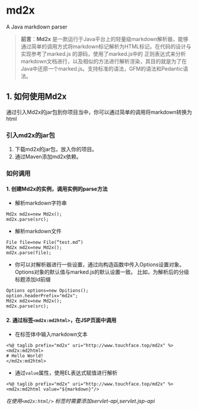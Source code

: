 # md2x
A Java markdown parser
> **前言**：**Md2x** 是一款运行于Java平台上的轻量级markdown解析器，能够通过简单的调用方式将markdown标记解析为HTML标记。在代码的设计与实现参考了marked.js 的源码，使用了marked.js中的 正则表达式来分析markdown文档进行，以及相似的方法进行解析渲染，其目的就是为了在Java中还原一个marked.js。支持标准的语法，GFM的语法和Pedantic语法。

## 1. 如何使用Md2x

通过引入Md2x的jar包到你项目当中，你可以通过简单的调用将markdown转换为html

### 引入md2x的jar包
1. 下载md2x的jar包，放入你的项目。
2. 通过Maven添加md2x依赖。

### 如何调用
#### 1. 创建Md2x的实例，调用实例的parse方法
- 解析markdown字符串
~~~
Md2x md2x=new Md2x();
md2x.parse(src);
~~~

- 解析markdown文件
~~~
File file=new File(“test.md”)
Md2x md2x=new Md2x();
md2x.parse(file);
~~~

- 你可以对解析器进行一些设置，通过向构造函数中传入Options设置对象。Options对象的默认值与marked.js的默认设置一致。
比如，为解析后的分级标题添加id前缀
~~~
Options options=new Opitions();
option.headerPrefix="md2x";
Md2x md2x=new Md2x();
md2x.parse(src);
~~~


#### 2. 通过标签`<md2x:md2html>`，在JSP页面中调用
- 在标签体中输入markdown文本
~~~
<%@ taglib prefix="md2x" uri="http://www.touchface.top/md2x" %>
<md2x:md2html>
# Hello World!
</md2x:md2html>
~~~

- 通过`value`属性，使用EL表达式赋值进行解析
~~~
<%@ taglib prefix="md2x" uri="http://www.touchface.top/md2x" %>
<md2x:md2html value="${markdown}"/>
~~~
_在使用`<md2x:html/>` 标签时需要添加servlet-api,servlet.jsp-api_


